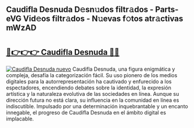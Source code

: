 ## Caudifla Desnuda D𝚎sn𝚞dos filtr𝚊dos - Parts-eVG Vid𝚎os filtr𝚊dos - N𝚞evas f𝚘tos atr𝚊ctivas mWzAD

# <h2><a href="http://mb18ndl.tromn.icu/?c=Caudifla+Desnuda">🔗👉👉👉 Caudifla Desnuda 🔗🔗</a></h2>

[![Caudifla Desnuda nuevo](https://i.imgur.com/pEAQMta.gif)](http://mb18ndl.tromn.icu/?c=Caudifla+Desnuda)
Caudifla Desnuda, una figura enigmática y compleja, desafía la categorización fácil. Su uso pionero de los medios digitales para la autorrepresentación ha cautivado y enfurecido a los espectadores, encendiendo debates sobre la identidad, la expresión artística y la naturaleza evolutiva de las sociedades en línea. Aunque su dirección futura no está clara, su influencia en la comunidad en línea es indiscutible. Impulsado por una determinación inquebrantable y un encanto innegable, el progreso de Caudifla Desnuda en el ámbito digital es implacable.

